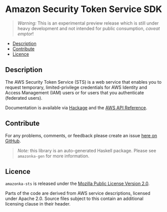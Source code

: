 # Amazon Security Token Service SDK

> _Warning:_ This is an experimental preview release which is still under heavy development and not intended for public consumption, _caveat emptor_!

* [Description](#description)
* [Contribute](#contribute)
* [Licence](#licence)

## Description

The AWS Security Token Service (STS) is a web service that enables you to
request temporary, limited-privilege credentials for AWS Identity and Access
Management (IAM) users or for users that you authenticate (federated users).

Documentation is available via [Hackage](http://hackage.haskell.org/package/amazonka-sts)
and the [AWS API Reference](http://docs.aws.amazon.com/STS/latest/APIReference/Welcome.html).


## Contribute

For any problems, comments, or feedback please create an issue [here on GitHub](https://github.com/brendanhay/amazonka/issues).

> _Note:_ this library is an auto-generated Haskell package. Please see `amazonka-gen` for more information.


## Licence

`amazonka-sts` is released under the [Mozilla Public License Version 2.0](http://www.mozilla.org/MPL/).

Parts of the code are derived from AWS service descriptions, licensed under Apache 2.0.
Source files subject to this contain an additional licensing clause in their header.
